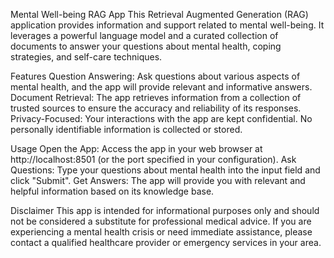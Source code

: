 Mental Well-being RAG App
This Retrieval Augmented Generation (RAG) application provides information and support related to mental well-being. It leverages a powerful language model and a curated collection of documents to answer your questions about mental health, coping strategies, and self-care techniques.

Features
Question Answering: Ask questions about various aspects of mental health, and the app will provide relevant and informative answers.
Document Retrieval: The app retrieves information from a collection of trusted sources to ensure the accuracy and reliability of its responses.
Privacy-Focused: Your interactions with the app are kept confidential. No personally identifiable information is collected or stored.

Usage
Open the App: Access the app in your web browser at http://localhost:8501 (or the port specified in your configuration).
Ask Questions: Type your questions about mental health into the input field and click "Submit".
Get Answers: The app will provide you with relevant and helpful information based on its knowledge base.

Disclaimer
This app is intended for informational purposes only and should not be considered a substitute for professional medical advice. If you are experiencing a mental health crisis or need immediate assistance, please contact a qualified healthcare provider or emergency services in your area.   

